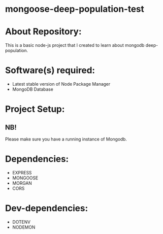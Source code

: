 # mongoose-deep-population-test

# About Repository:
This is a basic node-js project that I created to learn about mongodb deep-population.

# Software(s) required:
* Latest stable version of Node Package Manager
* MongoDB Database

# Project Setup:
## NB!
Please make sure you have a running instance of Mongodb.

# Dependencies:
* EXPRESS
* MONGOOSE
* MORGAN
* CORS

# Dev-dependencies:
* DOTENV
* NODEMON
